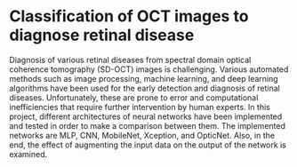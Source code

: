 # Classification of OCT images to diagnose retinal disease
Diagnosis of various retinal diseases from spectral domain optical coherence tomography (SD-OCT) images is challenging. Various automated methods such as image processing, machine learning, and deep learning algorithms have been used for the early detection and diagnosis of retinal diseases. Unfortunately, these are prone to error and computational inefficiencies that require further intervention by human experts. In this project, different architectures of neural networks have been implemented and tested in order to make a comparison between them. The implemented networks are MLP, CNN, MobileNet, Xception, and OpticNet. Also, in the end, the effect of augmenting the input data on the output of the network is examined.